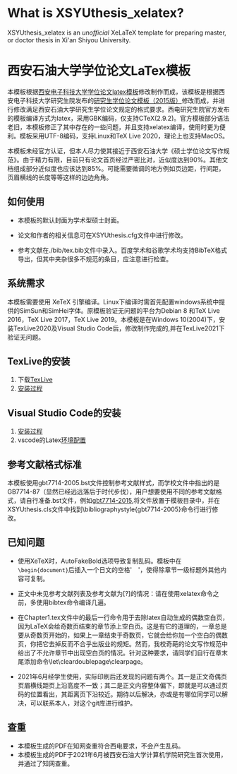 # What is XSYUthesis_xelatex?

XSYUthesis_xelatex is an *unofficial* XeLaTeX template for preparing  master, or doctor thesis in Xi'an Shiyou University.

# 西安石油大学学位论文LaTex模板

本模板根据[西安电子科技大学学位论文latex模板](https://github.com/103yiran/XDUthesis_xelatex)修改制作而成，该模板是根据西安电子科技大学研究生院发布的[研究生学位论文模板（2015版）](http://gr.xidian.edu.cn/system/_content/download.jsp?urltype=news.DownloadAttachUrl&owner=1281831001&wbfileid=2041391)修改而成，并进行修改满足西安石油大学研究生学位论文规定的格式要求。西电研究生院官方发布的模板编译方式为latex，采用GBK编码，仅支持CTeX(2.9.2)。官方模板部分语法老旧，本模板修正了其中存在的一些问题，并且支持xelatex编译，使用时更为便利。模板采用UTF-8编码，支持Linux和TeX Live 2020，理论上也支持MacOS。

本模板未经官方认证，但本人尽力使其接近于西安石油大学《硕士学位论文写作规范》。由于精力有限，目前只有论文首页经过严密比对，近似度达到90%。其他文档组成部分近似度也应该达到85%。可能需要微调的地方例如页边距，行间距，页眉横线的长度等等这样的边边角角。
## 如何使用

* 本模板的默认封面为学术型硕士封面。

* 论文和作者的相关信息可在XSYUthesis.cfg文件中进行修改。

* 参考文献在./bib/tex.bib文件中录入。百度学术和谷歌学术均支持BibTeX格式导出，但其中夹杂很多不规范的条目，应注意进行检查。


## 系统需求

本模板需要使用 XeTeX 引擎编译。Linux下编译时需首先配置windows系统中提供的SimSun和SimHei字体。原模板验证无问题的平台为Debian 8 和TeX Live 2016，TeX Live 2017，TeX Live 2019。本模板是在Windows 10(2004)下，安装TexLive2020及Visual Studio Code后，修改制作完成的,并在TexLive2021下验证无问题。

## TexLive的安装
1. 下载[TexLive](http://mirror.ctan.org/systems/texlive/tlnet/install­tl­windows.exe)
2. [安装过程](https://blog.csdn.net/weixin_39892850/article/details/105468247)

## Visual Studio Code的安装
1. [安装过程](https://zhuanlan.zhihu.com/p/106357123)
2. vscode的Latex[环境配置](https://zhuanlan.zhihu.com/p/38178015)

<!-- ## 字体的安装
我校研究生学位论文封面中使用了方正小标宋。对于windows系统而言，[字体安装](https://www.zhihu.com/question/285154415)，请谨记：安装字体时请右键选择方正小标宋.ttf文件并选择为所有用户安装。当安装好方正小标宋之后，请执行在CMD窗口中执行fc­-cache。再执行fc-­list :lang=zh>>D:\zh.txt。打开zh.txt找到方正小标宋.ttf所在的行，记下跟在后面的FZXiaoBiaoSong­B05S（本人系统中显示的是这个字族编号，也可能与你不同）。接下来打开XSYUthesis.cls文件，查找”设置小标宋字体”，将命令\setCJKfamilyfont{xbsong}[AutoFakeBold=true]{FZXiaoBiaoSong­B05S}中的FZXiaoBiaoSong­B05S替换为你自己系统中通过fc­list命令查到的字族编号。 -->

## 参考文献格式标准
本模板使用gbt7714-2005.bst文件控制参考文献样式，而学校文件中指出的是GB7714-87（显然已经远远落后于时代步伐），用户想要使用不同的参考文献格式，请自行准备.bst文件，例如[gbt7714-2015](https://github.com/CTeX-org/gbt7714-bibtex-style),将文件放置于模板目录中，并在XSYUthesis.cls文件中找到\bibliographystyle{gbt7714-2005}命令行进行修改。

## 已知问题
* 使用XeTeX时，AutoFakeBold选项导致复制乱码。模板中在`\begin{document}`后插入一个日文的空格'　'，使得除章节一级标题外其他内容可复制。

* 正文中未见参考文献列表及参考文献为[?]的情况：请在使用xelatex命令之前，多使用bibtex命令编译几遍。

* 在Chapter1.tex文件中的最后一行命令用于去除latex自动生成的偶数空白页，因为LaTeX会给奇数页结束的章节添上空白页。这是有它的道理的，一章总是要从奇数页开始的，如果上一章结束于奇数页，它就会给你加一个空白的偶数页，你把它去掉反而不合乎出版业的规矩。然而，我校奇葩的论文写作规范中给出了不允许章节中出现空白页的情况。针对这种要求，请同学们自行在章末尾添加命令\let\cleardoublepage\clearpage。
* 2021年6月经学生使用，实际印刷后还发现的问题有两个。其一是正文奇偶页页眉横线距页上沿高度不一致；其二是正文内容整体偏下，即就是可以通过页码的位置看出，其距离页下沿较近。期待以后解决，亦或是有哪位同学可以解决，可以联系本人，对这个git库进行维护。
## 查重
* 本模板生成的PDF在知网查重符合西电要求，不会产生乱码。
* 本模板生成的PDF于2021年6月被西安石油大学计算机学院研究生首次使用，并通过了知网查重。

